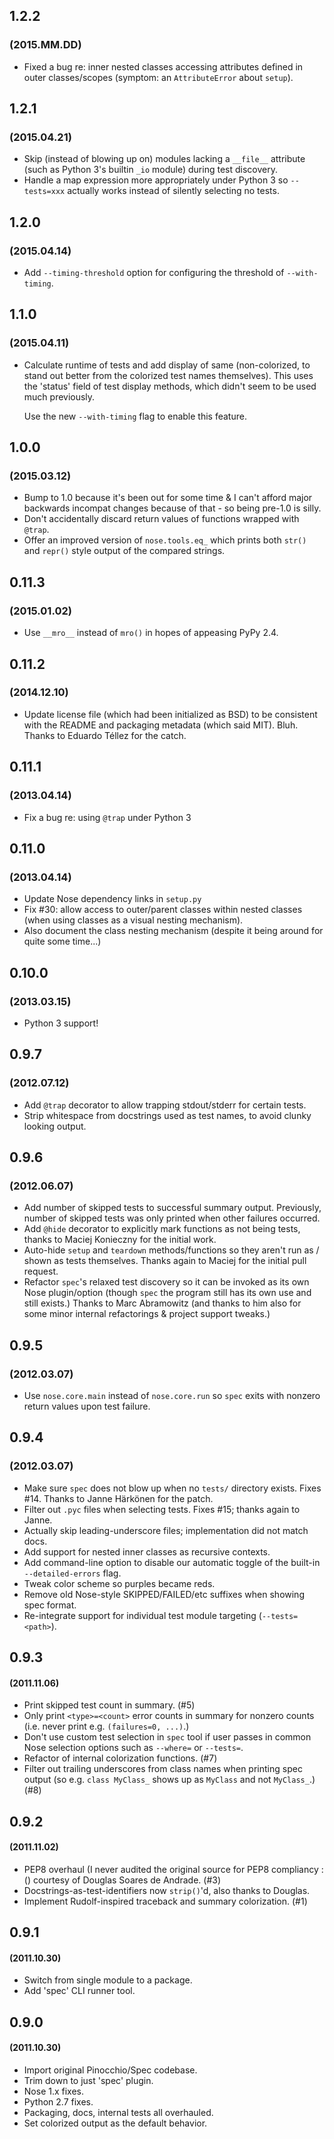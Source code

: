 ## 1.2.2
### (2015.MM.DD)

* Fixed a bug re: inner nested classes accessing attributes defined in outer
  classes/scopes (symptom: an `AttributeError` about `setup`).

## 1.2.1
### (2015.04.21)

* Skip (instead of blowing up on) modules lacking a `__file__` attribute (such
  as Python 3's builtin `_io` module) during test discovery.
* Handle a map expression more appropriately under Python 3 so `--tests=xxx`
  actually works instead of silently selecting no tests.

## 1.2.0
### (2015.04.14)

* Add `--timing-threshold` option for configuring the threshold of
  `--with-timing`.

## 1.1.0
### (2015.04.11)

* Calculate runtime of tests and add display of same (non-colorized, to stand
  out better from the colorized test names themselves). This uses the 'status'
  field of test display methods, which didn't seem to be used much previously.

  Use the new `--with-timing` flag to enable this feature.

## 1.0.0
### (2015.03.12)

* Bump to 1.0 because it's been out for some time & I can't afford major
  backwards incompat changes because of that - so being pre-1.0 is silly.
* Don't accidentally discard return values of functions wrapped with `@trap`.
* Offer an improved version of `nose.tools.eq_` which prints both `str()` and
  `repr()` style output of the compared strings.

## 0.11.3
### (2015.01.02)

* Use `__mro__` instead of `mro()` in hopes of appeasing PyPy 2.4.

## 0.11.2
### (2014.12.10)

* Update license file (which had been initialized as BSD) to be consistent with the README and packaging metadata (which said MIT). Bluh. Thanks to Eduardo Téllez for the catch.

## 0.11.1
### (2013.04.14)

* Fix a bug re: using `@trap` under Python 3

## 0.11.0
### (2013.04.14)

* Update Nose dependency links in `setup.py`
* Fix #30: allow access to outer/parent classes within nested classes (when
  using classes as a visual nesting mechanism).
* Also document the class nesting mechanism (despite it being around for quite
  some time...)

## 0.10.0
### (2013.03.15)

* Python 3 support!

## 0.9.7
### (2012.07.12)

* Add `@trap` decorator to allow trapping stdout/stderr for certain tests.
* Strip whitespace from docstrings used as test names, to avoid clunky looking
  output.


## 0.9.6
### (2012.06.07)

* Add number of skipped tests to successful summary output. Previously, number
  of skipped tests was only printed when other failures occurred.
* Add `@hide` decorator to explicitly mark functions as not being tests, thanks
  to Maciej Konieczny for the initial work.
* Auto-hide `setup` and `teardown` methods/functions so they aren't run as /
  shown as tests themselves. Thanks again to Maciej for the initial pull
  request.
* Refactor `spec`'s relaxed test discovery so it can be invoked as its own Nose
  plugin/option (though `spec` the program still has its own use and still
  exists.) Thanks to Marc Abramowitz (and thanks to him also for some minor
  internal refactorings & project support tweaks.)

## 0.9.5
### (2012.03.07)

* Use `nose.core.main` instead of `nose.core.run` so `spec` exits with nonzero
  return values upon test failure.

## 0.9.4
### (2012.03.07)

* Make sure `spec` does not blow up when no `tests/` directory exists. Fixes
  #14. Thanks to Janne Härkönen for the patch.
* Filter out `.pyc` files when selecting tests. Fixes #15; thanks again to
  Janne.
* Actually skip leading-underscore files; implementation did not match docs.
* Add support for nested inner classes as recursive contexts.
* Add command-line option to disable our automatic toggle of the built-in
  `--detailed-errors` flag.
* Tweak color scheme so purples became reds.
* Remove old Nose-style SKIPPED/FAILED/etc suffixes when showing spec
  format.
* Re-integrate support for individual test module targeting (`--tests=<path>`).

## 0.9.3
#### (2011.11.06)

* Print skipped test count in summary. (#5)
* Only print `<type>=<count>` error counts in summary for nonzero counts (i.e.
  never print e.g. `(failures=0, ...)`.)
* Don't use custom test selection in `spec` tool if user passes in common Nose
  selection options such as `--where=` or `--tests=`.
* Refactor of internal colorization functions. (#7)
* Filter out trailing underscores from class names when printing spec output
  (so e.g. `class MyClass_` shows up as `MyClass` and not `MyClass_`.) (#8)

## 0.9.2
#### (2011.11.02)

* PEP8 overhaul (I never audited the original source for PEP8 compliancy :()
  courtesy of Douglas Soares de Andrade. (#3)
* Docstrings-as-test-identifiers now `strip()`'d, also thanks to Douglas.
* Implement Rudolf-inspired traceback and summary colorization. (#1)

## 0.9.1
#### (2011.10.30)

* Switch from single module to a package.
* Add 'spec' CLI runner tool.

## 0.9.0
#### (2011.10.30)

* Import original Pinocchio/Spec codebase.
* Trim down to just 'spec' plugin.
* Nose 1.x fixes.
* Python 2.7 fixes.
* Packaging, docs, internal tests all overhauled.
* Set colorized output as the default behavior.
